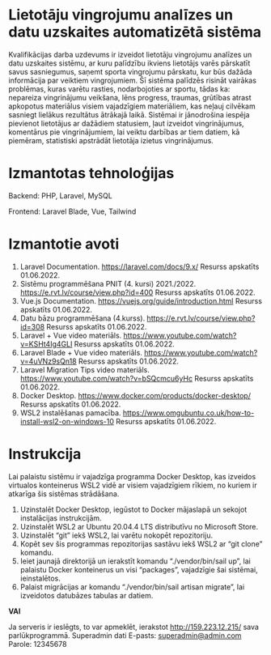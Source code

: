 # Lietotāju vingrojumu analīzes un datu uzskaites automatizētā sistēma

Kvalifikācijas darba uzdevums ir izveidot lietotāju vingrojumu analīzes un datu uzskaites sistēmu, ar kuru palīdzību ikviens lietotājs varēs pārskatīt savus sasniegumus, saņemt sporta vingrojumu pārskatu, kur būs dažāda informācija par veiktiem vingrojumiem. Šī sistēma palīdzēs risināt vairākas problēmas, kuras varētu rasties, nodarbojoties ar sportu, tādas ka: nepareiza vingrinājumu veikšana, lēns progress, traumas, grūtības atrast apkopotus materiālus visiem vajadzīgiem materiāliem, kas neļauj cilvēkam sasniegt lielākus rezultātus ātrākajā laikā. Sistēmai ir jānodrošina iespēja pievienot lietotājus ar dažādiem statusiem, ļaut izveidot vingrinājumus, komentārus pie vingrinājumiem, lai veiktu darbības ar tiem datiem, kā piemēram, statistiski apstrādāt lietotāja izietus vingrinājumus.

# Izmantotas tehnoloģijas

Backend: PHP, Laravel, MySQL

Frontend: Laravel Blade, Vue, Tailwind

# Izmantotie avoti

1. Laravel Documentation. https://laravel.com/docs/9.x/ Resurss apskatīts 01.06.2022.
2. Sistēmu programmēšana PNIT (4. kursi) 2021./2022. https://e.rvt.lv/course/view.php?id=400 Resurss apskatīts 01.06.2022.
3. Vue.js Documentation. https://vuejs.org/guide/introduction.html Resurss apskatīts 01.06.2022.
4. Datu bāzu programmēšana (4.kurss). https://e.rvt.lv/course/view.php?id=308 Resurss apskatīts 01.06.2022.
5. Laravel + Vue video materiāls. https://www.youtube.com/watch?v=KSHt4Ig4GLI Resurss apskatīts 01.06.2022.
6. Laravel Blade + Vue video materiāls. https://www.youtube.com/watch?v=4uVNz9sQn18 Resurss apskatīts 01.06.2022.
7. Laravel Migration Tips video materiāls. https://www.youtube.com/watch?v=bSQcmcu6yHc Resurss apskatīts 01.06.2022.
8. Docker Desktop. https://www.docker.com/products/docker-desktop/ Resurss apskatīts 01.06.2022.
9. WSL2 instalēšanas pamacība. https://www.omgubuntu.co.uk/how-to-install-wsl2-on-windows-10 Resurss apskatīts 01.06.2022.

# Instrukcija

Lai palaistu sistēmu ir vajadzīga programma Docker Desktop, kas izveidos virtualos konteinerus WSL2 vidē ar visiem vajadzīgiem rīkiem, no kuriem ir atkarīga šis sistēmas strādāšana.

1. Uzinstalēt Docker Desktop, iegūstot to Docker mājaslapā un sekojot instalācijas instrukcijām.
2. Uzinstalēt WSL2 ar Ubuntu 20.04.4 LTS distributīvu no Microsoft Store.
3. Uzinstalēt “git” iekš WSL2, lai varētu nokopēt repozitoriju.
4. Kopēt sev šis programmas repozitorijas sastāvu iekš WSL2 ar “git clone” komandu.
5. Ieiet jaunajā direktorijā un ierakstīt komandu “./vendor/bin/sail up”, lai palaistu Docker konteinerus un visi “packages”, vajadzīgie šai sistēmai, ieinstalētos.
6. Palaist migrācijas ar komandu “./vendor/bin/sail artisan migrate”, lai izveidotos datubāzes tabulas ar datiem.

**VAI**

Ja serveris ir ieslēgts, to var apmeklēt, ierakstot http://159.223.12.215/ sava parlūkprogrammā.
Superadmin dati 
E-pasts: superadmin@admin.com 
Parole: 12345678

